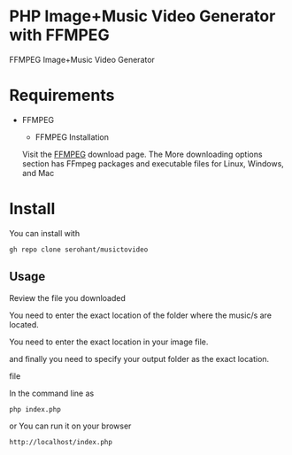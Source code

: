 # PHP Image+Music Video Generator with FFMPEG

FFMPEG Image+Music Video Generator

# Requirements

 * FFMPEG
     * FFMPEG Installation 
     
     Visit the [FFMPEG](https://ffmpeg.org/download.html) download page. The More downloading options section has FFmpeg packages and executable files for Linux, Windows, and Mac

# Install

You can install with

    gh repo clone serohant/musictovideo

## Usage

Review the file you downloaded

You need to enter the exact location of the folder where the music/s are located.

You need to enter the exact location in your image file.

and finally you need to specify your output folder as the exact location.



file

In the command line as 

```php index.php```

or You can run it on your browser

```http://localhost/index.php```
